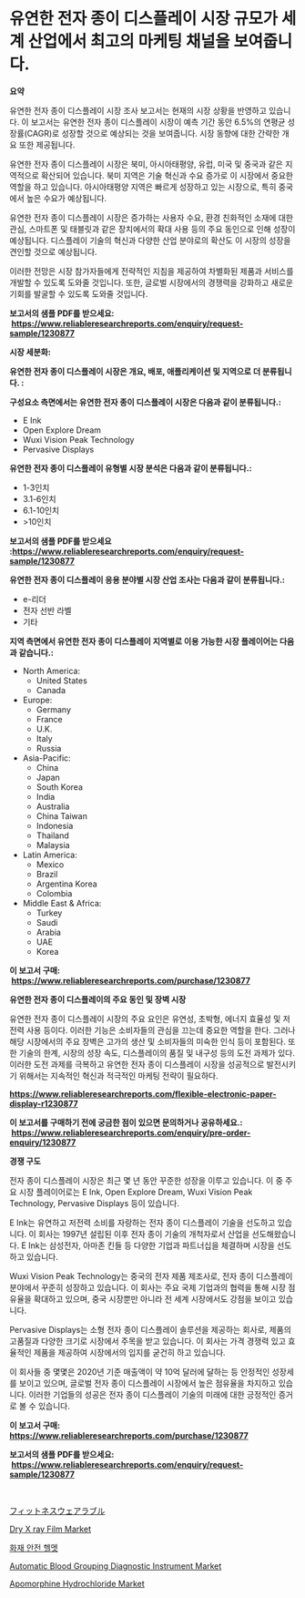 <p><h1>유연한 전자 종이 디스플레이 시장 규모가 세계 산업에서 최고의 마케팅 채널을 보여줍니다.</h1></p><p><strong>요약</strong></p>
<p><p>유연한 전자 종이 디스플레이 시장 조사 보고서는 현재의 시장 상황을 반영하고 있습니다. 이 보고서는 유연한 전자 종이 디스플레이 시장이 예측 기간 동안 6.5%의 연평균 성장률(CAGR)로 성장할 것으로 예상되는 것을 보여줍니다. 시장 동향에 대한 간략한 개요 또한 제공됩니다.</p><p>유연한 전자 종이 디스플레이 시장은 북미, 아시아태평양, 유럽, 미국 및 중국과 같은 지역적으로 확산되어 있습니다. 북미 지역은 기술 혁신과 수요 증가로 이 시장에서 중요한 역할을 하고 있습니다. 아시아태평양 지역은 빠르게 성장하고 있는 시장으로, 특히 중국에서 높은 수요가 예상됩니다.</p><p>유연한 전자 종이 디스플레이 시장은 증가하는 사용자 수요, 환경 친화적인 소재에 대한 관심, 스마트폰 및 태블릿과 같은 장치에서의 확대 사용 등의 주요 동인으로 인해 성장이 예상됩니다. 디스플레이 기술의 혁신과 다양한 산업 분야로의 확산도 이 시장의 성장을 견인할 것으로 예상됩니다.</p><p>이러한 전망은 시장 참가자들에게 전략적인 지침을 제공하여 차별화된 제품과 서비스를 개발할 수 있도록 도와줄 것입니다. 또한, 글로벌 시장에서의 경쟁력을 강화하고 새로운 기회를 발굴할 수 있도록 도와줄 것입니다.</p></p>
<p><strong>보고서의 샘플 PDF를 받으세요: &nbsp;<a href="https://www.reliableresearchreports.com/enquiry/request-sample/1230877">https://www.reliableresearchreports.com/enquiry/request-sample/1230877</a></strong></p>
<p><strong>시장 세분화:</strong></p>
<p><strong> 유연한 전자 종이 디스플레이 시장은 개요, 배포, 애플리케이션 및 지역으로 더 분류됩니다. :</strong></p>
<p><strong>구성요소 측면에서는 유연한 전자 종이 디스플레이 시장은 다음과 같이 분류됩니다.:</strong></p>
<p><ul><li>E Ink</li><li>Open Explore Dream</li><li>Wuxi Vision Peak Technology</li><li>Pervasive Displays</li></ul></p>
<p><strong> 유연한 전자 종이 디스플레이 유형별 시장 분석은 다음과 같이 분류됩니다.:</strong></p>
<p><ul><li>1-3인치</li><li>3.1-6인치</li><li>6.1-10인치</li><li>>10인치</li></ul></p>
<p><strong>보고서의 샘플 PDF를 받으세요 :<a href="https://www.reliableresearchreports.com/enquiry/request-sample/1230877">https://www.reliableresearchreports.com/enquiry/request-sample/1230877</a></strong></p>
<p><strong> 유연한 전자 종이 디스플레이 응용 분야별 시장 산업 조사는 다음과 같이 분류됩니다.:</strong></p>
<p><ul><li>e-리더</li><li>전자 선반 라벨</li><li>기타</li></ul></p>
<p><strong>지역 측면에서 유연한 전자 종이 디스플레이 지역별로 이용 가능한 시장 플레이어는 다음과 같습니다.:</strong></p>
<p><ul>
    <li>
        North America:
        <ul>
            <li>United States</li>
            <li>Canada</li>
        </ul>
    </li>
    <li>
        Europe:
        <ul>
            <li>Germany</li>
            <li>France</li>
            <li>U.K.</li>
            <li>Italy</li>
            <li>Russia</li>
        </ul>
    </li>
    <li>
        Asia-Pacific:
        <ul>
            <li>China</li>
            <li>Japan</li>
            <li>South Korea</li>
            <li>India</li>
            <li>Australia</li>
            <li>China Taiwan</li>
            <li>Indonesia</li>
            <li>Thailand</li>
            <li>Malaysia</li>
        </ul>
    </li>
    <li>
        Latin America:
        <ul>
            <li>Mexico</li>
            <li>Brazil</li>
            <li>Argentina Korea</li>
            <li>Colombia</li>
        </ul>
    </li>
    <li>
        Middle East & Africa:
        <ul>
            <li>Turkey</li>
            <li>Saudi</li>
            <li>Arabia</li>
            <li>UAE</li>
            <li>Korea</li>
        </ul>
    </li>
    </ul></p>
<p><strong>이 보고서 구매: &nbsp;<a href="https://www.reliableresearchreports.com/purchase/1230877">https://www.reliableresearchreports.com/purchase/1230877</a></strong></p>
<p><strong>유연한 전자 종이 디스플레이의 주요 동인 및 장벽 시장</strong></p>
<p><p>유연한 전자 종이 디스플레이 시장의 주요 요인은 유연성, 초박형, 에너지 효율성 및 저전력 사용 등이다. 이러한 기능은 소비자들의 관심을 끄는데 중요한 역할을 한다. 그러나 해당 시장에서의 주요 장벽은 고가의 생산 및 소비자들의 미숙한 인식 등이 포함된다. 또한 기술의 한계, 시장의 성장 속도, 디스플레이의 품질 및 내구성 등의 도전 과제가 있다. 이러한 도전 과제를 극복하고 유연한 전자 종이 디스플레이 시장을 성공적으로 발전시키기 위해서는 지속적인 혁신과 적극적인 마케팅 전략이 필요하다.</p></p>
<p><strong><a href="https://www.reliableresearchreports.com/flexible-electronic-paper-display-r1230877">https://www.reliableresearchreports.com/flexible-electronic-paper-display-r1230877</a></strong></p>
<p><strong>이 보고서를 구매하기 전에 궁금한 점이 있으면 문의하거나 공유하세요.: &nbsp;<a href="https://www.reliableresearchreports.com/enquiry/pre-order-enquiry/1230877">https://www.reliableresearchreports.com/enquiry/pre-order-enquiry/1230877</a></strong></p>
<p><strong>경쟁 구도</strong></p>
<p><p>전자 종이 디스플레이 시장은 최근 몇 년 동안 꾸준한 성장을 이루고 있습니다. 이 중 주요 시장 플레이어로는 E Ink, Open Explore Dream, Wuxi Vision Peak Technology, Pervasive Displays 등이 있습니다.</p><p>E Ink는 유연하고 저전력 소비를 자랑하는 전자 종이 디스플레이 기술을 선도하고 있습니다. 이 회사는 1997년 설립된 이후 전자 종이 기술의 개척자로서 산업을 선도해왔습니다. E Ink는 삼성전자, 아마존 킨들 등 다양한 기업과 파트너십을 체결하며 시장을 선도하고 있습니다.</p><p>Wuxi Vision Peak Technology는 중국의 전자 제품 제조사로, 전자 종이 디스플레이 분야에서 꾸준히 성장하고 있습니다. 이 회사는 주요 국제 기업과의 협력을 통해 시장 점유율을 확대하고 있으며, 중국 시장뿐만 아니라 전 세계 시장에서도 강점을 보이고 있습니다.</p><p>Pervasive Displays는 소형 전자 종이 디스플레이 솔루션을 제공하는 회사로, 제품의 고품질과 다양한 크기로 시장에서 주목을 받고 있습니다. 이 회사는 가격 경쟁력 있고 효율적인 제품을 제공하여 시장에서의 입지를 굳건히 하고 있습니다.</p><p>이 회사들 중 몇몇은 2020년 기준 매출액이 약 10억 달러에 달하는 등 안정적인 성장세를 보이고 있으며, 글로벌 전자 종이 디스플레이 시장에서 높은 점유율을 차지하고 있습니다. 이러한 기업들의 성공은 전자 종이 디스플레이 기술의 미래에 대한 긍정적인 증거로 볼 수 있습니다.</p></p>
<p><strong>이 보고서 구매: &nbsp; <a href="https://www.reliableresearchreports.com/purchase/1230877">https://www.reliableresearchreports.com/purchase/1230877</a></strong></p>
<p><strong>보고서의 샘플 PDF를 받으세요: &nbsp;<a href="https://www.reliableresearchreports.com/enquiry/request-sample/1230877">https://www.reliableresearchreports.com/enquiry/request-sample/1230877</a></strong><strong></strong></p>
<p>&nbsp;</p>
<p><p><a href="https://github.com/zjkmgcs938405/Market-Research-Report-List-1/blob/main/680534625972.md">フィットネスウェアラブル</a></p><p><a href="https://www.linkedin.com/pulse/dry-x-ray-film-market-analysis-its-cagr-segmentation-gkp1e?trackingId=oCtKybSA7XSnJYMNxUPaMg%3D%3D">Dry X ray Film Market</a></p><p><a href="https://github.com/darrellockm3ytan895656/Market-Research-Report-List-1/blob/main/272906424201.md">화재 안전 헬멧</a></p><p><a href="https://www.linkedin.com/pulse/automatic-blood-grouping-diagnostic-instrument-market-jbwfe?trackingId=rllFd7L%2F1U%2FEsNlVihVpcA%3D%3D">Automatic Blood Grouping Diagnostic Instrument Market</a></p><p><a href="https://github.com/Sinjinluong3e0awx2m195k76/Market-Research-Report-List-2/blob/main/apomorphine-hydrochloride-market.md">Apomorphine Hydrochloride Market</a></p></p>